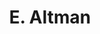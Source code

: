 ---
layout: page
title: E. Altman
description: Postdoc
img: 
redirect: 
importance: 1
category: former postdocs
---